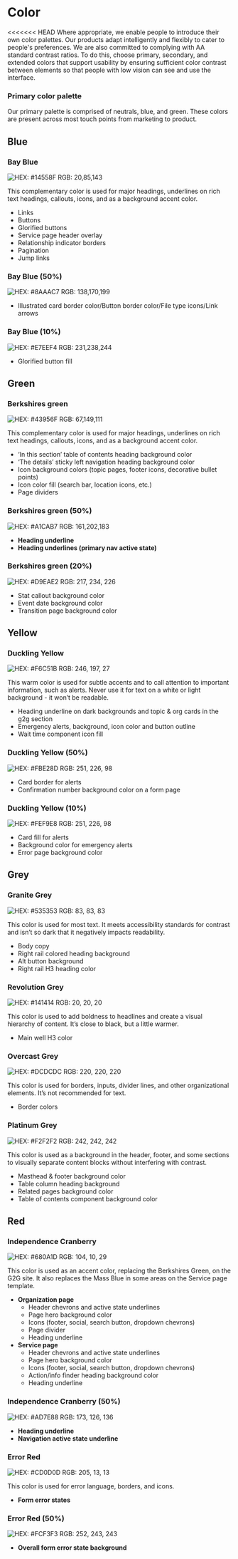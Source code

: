 # Color

&lt;&lt;&lt;&lt;&lt;&lt;&lt; HEAD Where appropriate, we enable people to introduce their own color palettes. Our products adapt intelligently and flexibly to cater to people's preferences. We are also committed to complying with AA standard contrast ratios. To do this, choose primary, secondary, and extended colors that support usability by ensuring sufficient color contrast between elements so that people with low vision can see and use the interface.

### Primary color palette

Our primary palette is comprised of neutrals, blue, and green. These colors are present across most touch points from marketing to product.

## Blue

### Bay Blue

![HEX: \#14558F RGB: 20,85,143](../.gitbook/assets/color_bay-blue_long-1.png)

This complementary color is used for major headings, underlines on rich text headings, callouts, icons, and as a background accent color.

* Links
* Buttons
* Glorified buttons
* Service page header overlay
* Relationship indicator borders
* Pagination
* Jump links

### Bay Blue \(50%\)

![HEX: \#8AAAC7 RGB: 138,170,199](../.gitbook/assets/color_bay-blue_50_long.png)

* Illustrated card border color/Button border color/File type icons/Link arrows

### Bay Blue \(10%\)

![HEX: \#E7EEF4 RGB: 231,238,244](../.gitbook/assets/color_bay-blue_10_long%20%281%29.png)

* Glorified button fill

## Green

### Berkshires green

![HEX: \#43956F RGB: 67,149,111](../.gitbook/assets/color_berkshires-green_long%20%281%29.png)

This complementary color is used for major headings, underlines on rich text headings, callouts, icons, and as a background accent color.

* ‘In this section’ table of contents heading background color
* ‘The details’ sticky left navigation heading background color
* Icon background colors \(topic pages, footer icons, decorative bullet points\)
* Icon color fill \(search bar, location icons, etc.\)
* Page dividers

### Berkshires green \(50%\)

![HEX: \#A1CAB7 RGB: 161,202,183](../.gitbook/assets/color_berkshires-green_50_long.png)

* **Heading underline**
* **Heading underlines \(primary nav active state\)**

### Berkshires green \(20%\)

![HEX: \#D9EAE2 RGB: 217, 234, 226](../.gitbook/assets/color_berkshires-green_10_long.png)

* Stat callout background color
* Event date background color
* Transition page background color

## Yellow

### Duckling Yellow

![HEX: \#F6C51B RGB: 246, 197, 27](../.gitbook/assets/color_duckling-yellow_long%20%281%29.png)

This warm color is used for subtle accents and to call attention to important information, such as alerts. Never use it for text on a white or light background - it won’t be readable.

* Heading underline on dark backgrounds and topic & org cards in the g2g section
* Emergency alerts, background, icon color and button outline
* Wait time component icon fill

### Duckling Yellow \(50%\)

![HEX: \#FBE28D RGB: 251, 226, 98](../.gitbook/assets/color_duckling-yellow_50_long.png)

* Card border for alerts
* Confirmation number background color on a form page

### Duckling Yellow \(10%\)

![HEX: \#FEF9E8 RGB: 251, 226, 98](../.gitbook/assets/color_duckling-yellow_10_long%20%281%29.png)

* Card fill for alerts
* Background color for emergency alerts
* Error page background color

## Grey

### Granite Grey

![HEX: \#535353 RGB: 83, 83, 83](../.gitbook/assets/color_granite-grey_long-1.png)

This color is used for most text. It meets accessibility standards for contrast and isn’t so dark that it negatively impacts readability.

* Body copy
* Right rail colored heading background
* Alt button background
* Right rail H3 heading color

### Revolution Grey

![HEX: \#141414 RGB: 20, 20, 20](../.gitbook/assets/color_revolution-grey_long%20%281%29.png)

This color is used to add boldness to headlines and create a visual hierarchy of content. It’s close to black, but a little warmer.

* Main well H3 color

### Overcast Grey

![HEX: \#DCDCDC RGB: 220, 220, 220](../.gitbook/assets/color_overcast-grey_long%20%281%29.png)

This color is used for borders, inputs, divider lines, and other organizational elements. It’s not recommended for text.

* Border colors

### Platinum Grey

![HEX: \#F2F2F2 RGB: 242, 242, 242](../.gitbook/assets/color_platinum-grey_long.png)

This color is used as a background in the header, footer, and some sections to visually separate content blocks without interfering with contrast.

* Masthead & footer background color
* Table column heading background
* Related pages background color
* Table of contents component background color

## Red

### Independence Cranberry

![HEX: \#680A1D RGB: 104, 10, 29](../.gitbook/assets/color_independence-cranberry_long%20%281%29.png)

This color is used as an accent color, replacing the Berkshires Green, on the G2G site. It also replaces the Mass Blue in some areas on the Service page template.

* **Organization page**
  * Header chevrons and active state underlines
  * Page hero background color
  * Icons \(footer, social, search button, dropdown chevrons\)
  * Page divider
  * Heading underline 
* **Service page**
  * Header chevrons and active state underlines
  * Page hero background color
  * Icons  \(footer, social, search button, dropdown chevrons\)
  * Action/info finder heading background color
  * Heading underline

### Independence Cranberry \(50%\)

![HEX: \#AD7E88 RGB: 173, 126, 136](../.gitbook/assets/color_independence-cranberry_50_long%20%281%29.png)

* **Heading underline**
* **Navigation active state underline**

### Error Red

![HEX: \#CD0D0D RGB: 205, 13, 13](../.gitbook/assets/color_error-red_long.png)

This color is used for error language, borders, and icons.

* **Form error states**

### Error Red \(50%\)

![HEX: \#FCF3F3 RGB: 252, 243, 243](../.gitbook/assets/color_error-red_50_long.png)

* **Overall form error state background**

